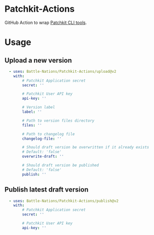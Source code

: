 # Patchkit-Actions

GitHub Action to wrap [Patchkit CLI tools](https://github.com/patchkit-net/patchkit-tools).

# Usage

## Upload a new version
```yaml
  - uses: Battle-Nations/Patchkit-Actions/upload@v2
    with:
        # Patchkit Application secret
        secret: ''

        # Patchkit User API key
        api-key: ''

        # Version label
        label: ''

        # Path to version files directory
        files: ''

        # Path to changelog file
        changelog-file: ''

        # Should draft version be overwritten if it already exists
        # Default: 'false'
        overwrite-draft: ''

        # Should draft version be published
        # Default: 'false'
        publish: ''
```

## Publish latest draft version
```yaml
  - uses: Battle-Nations/Patchkit-Actions/publish@v2
    with:
        # Patchkit Application secret
        secret: ''

        # Patchkit User API key
        api-key: ''
```
